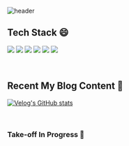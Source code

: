 ![header](https://capsule-render.vercel.app/api?type=Waving&color=gradient&height=200&section=header&text=Beak%20Seung%20Han&fontSize=90&animation=twinkling&")

## Tech Stack 😄

<img src="https://img.shields.io/badge/Java-007396?style=flat-square&logo=java&logoColor=white"/></a>
<img src="https://img.shields.io/badge/JavaScript-FFB13B?style=flat-square&logo=JavaScript&logoColor=white"/></a>
<img src="https://img.shields.io/badge/Jquery-0769AD?style=flat-square&logo=Jquery&logoColor=white"/></a>
<img src="https://img.shields.io/badge/Spring-6DB33F?style=flat-square&logo=Spring&logoColor=white"/></a>
<img src="https://img.shields.io/badge/SpringBoot-11B48A?style=flat-square&logo=SpringBoot&logoColor=white"/></a>
<img src="https://img.shields.io/badge/MsSql-CC2927?style=flat-square&logo=MicrosoftSqlServer&logoColor=white"/></a>

</br>

## Recent My Blog Content 🤔

[![Velog's GitHub stats](https://velog-readme-stats.vercel.app/api?name=hemb1_9&tag=JavaScript)](https://velog.io/@hemb1_9)

</br>

### Take-off In Progress 💬


<!--
**Mushbird/mushbird** is a ✨ _special_ ✨ repository because its `README.md` (this file) appears on your GitHub profile.

Here are some ideas to get you started:

- 🔭 I’m currently working on ...
- 🌱 I’m currently learning ...
- 👯 I’m looking to collaborate on ...
- 🤔 I’m looking for help with ...
- 💬 Ask me about ...
- 📫 How to reach me: ...
- 😄 Pronouns: ...
- 👋 Hi there: ...
- ⚡ Fun fact: ...
-->
